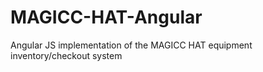MAGICC-HAT-Angular
==================

Angular JS implementation of the MAGICC HAT equipment inventory/checkout system
